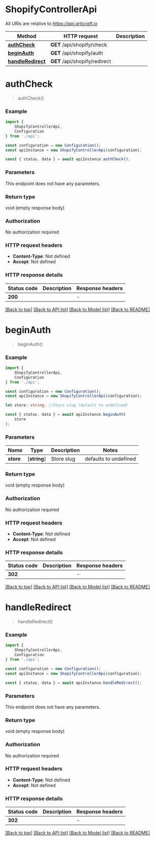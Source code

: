 # ShopifyControllerApi

All URIs are relative to *https://api.articraft.io*

|Method | HTTP request | Description|
|------------- | ------------- | -------------|
|[**authCheck**](#authcheck) | **GET** /api/shopify/check | |
|[**beginAuth**](#beginauth) | **GET** /api/shopify/auth | |
|[**handleRedirect**](#handleredirect) | **GET** /api/shopify/redirect | |

# **authCheck**
> authCheck()


### Example

```typescript
import {
    ShopifyControllerApi,
    Configuration
} from './api';

const configuration = new Configuration();
const apiInstance = new ShopifyControllerApi(configuration);

const { status, data } = await apiInstance.authCheck();
```

### Parameters
This endpoint does not have any parameters.


### Return type

void (empty response body)

### Authorization

No authorization required

### HTTP request headers

 - **Content-Type**: Not defined
 - **Accept**: Not defined


### HTTP response details
| Status code | Description | Response headers |
|-------------|-------------|------------------|
|**200** |  |  -  |

[[Back to top]](#) [[Back to API list]](../README.md#documentation-for-api-endpoints) [[Back to Model list]](../README.md#documentation-for-models) [[Back to README]](../README.md)

# **beginAuth**
> beginAuth()


### Example

```typescript
import {
    ShopifyControllerApi,
    Configuration
} from './api';

const configuration = new Configuration();
const apiInstance = new ShopifyControllerApi(configuration);

let store: string; //Store slug (default to undefined)

const { status, data } = await apiInstance.beginAuth(
    store
);
```

### Parameters

|Name | Type | Description  | Notes|
|------------- | ------------- | ------------- | -------------|
| **store** | [**string**] | Store slug | defaults to undefined|


### Return type

void (empty response body)

### Authorization

No authorization required

### HTTP request headers

 - **Content-Type**: Not defined
 - **Accept**: Not defined


### HTTP response details
| Status code | Description | Response headers |
|-------------|-------------|------------------|
|**302** |  |  -  |

[[Back to top]](#) [[Back to API list]](../README.md#documentation-for-api-endpoints) [[Back to Model list]](../README.md#documentation-for-models) [[Back to README]](../README.md)

# **handleRedirect**
> handleRedirect()


### Example

```typescript
import {
    ShopifyControllerApi,
    Configuration
} from './api';

const configuration = new Configuration();
const apiInstance = new ShopifyControllerApi(configuration);

const { status, data } = await apiInstance.handleRedirect();
```

### Parameters
This endpoint does not have any parameters.


### Return type

void (empty response body)

### Authorization

No authorization required

### HTTP request headers

 - **Content-Type**: Not defined
 - **Accept**: Not defined


### HTTP response details
| Status code | Description | Response headers |
|-------------|-------------|------------------|
|**302** |  |  -  |

[[Back to top]](#) [[Back to API list]](../README.md#documentation-for-api-endpoints) [[Back to Model list]](../README.md#documentation-for-models) [[Back to README]](../README.md)

